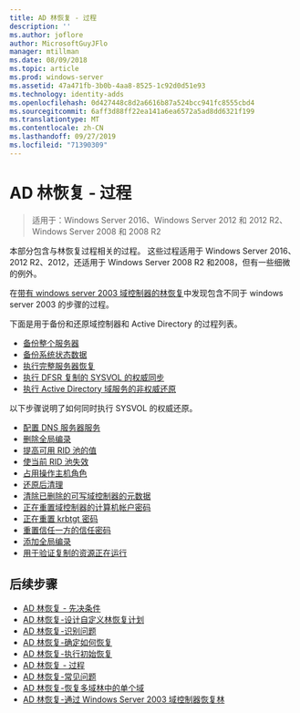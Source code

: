 ```yaml
---
title: AD 林恢复 - 过程
description: ''
ms.author: joflore
author: MicrosoftGuyJFlo
manager: mtillman
ms.date: 08/09/2018
ms.topic: article
ms.prod: windows-server
ms.assetid: 47a471fb-3b0b-4aa8-8525-1c92d0d51e93
ms.technology: identity-adds
ms.openlocfilehash: 0d427448c8d2a6616b87a524bcc941fc8555cbd4
ms.sourcegitcommit: 6aff3d88ff22ea141a6ea6572a5ad8dd6321f199
ms.translationtype: MT
ms.contentlocale: zh-CN
ms.lasthandoff: 09/27/2019
ms.locfileid: "71390309"
---
```

# <a name="ad-forest-recovery---procedures"></a>AD 林恢复 - 过程

>适用于：Windows Server 2016、Windows Server 2012 和 2012 R2、Windows Server 2008 和 2008 R2

本部分包含与林恢复过程相关的过程。 这些过程适用于 Windows Server 2016、2012 R2、2012，还适用于 Windows Server 2008 R2 和2008，但有一些细微的例外。

在[带有 windows server 2003 域控制器的林恢复](AD-Forest-Recovery-Windows-Server-2003.md)中发现包含不同于 windows server 2003 的步骤的过程。  

下面是用于备份和还原域控制器和 Active Directory 的过程列表。

- [备份整个服务器](AD-Forest-Recovery-Backing-up-a-Full-Server.md)  
- [备份系统状态数据](AD-Forest-Recovery-Backing-up-System-State.md)  
- [执行完整服务器恢复](AD-Forest-Recovery-Perform-a-Full-Recovery.md)  
- [执行 DFSR 复制的 SYSVOL 的权威同步](AD-Forest-Recovery-Authoritative-Recovery-SYSVOL.md)
- [执行 Active Directory 域服务的非权威还原](AD-Forest-Recovery-Nonauthoritative-Restore.md)  

以下步骤说明了如何同时执行 SYSVOL 的权威还原。  

- [配置 DNS 服务器服务](AD-Forest-Recovery-Configure-DNS.md)  
- [删除全局编录](AD-Forest-Recovery-Remove-GC.md)  
- [提高可用 RID 池的值](AD-Forest-Recovery-Raise-RID-Pool.md)  
- [使当前 RID 池失效](AD-Forest-Recovery-Invaildate-RID-Pool.md)  
- [占用操作主机角色](AD-Forest-Recovery-Seizing-Operations-Master-Role.md)  
- [还原后清理](AD-Forest-Recovery-Cleanup.md)
- [清除已删除的可写域控制器的元数据](AD-Forest-Recovery-Cleaning-Metadata.md)  
- [正在重置域控制器的计算机帐户密码](AD-Forest-Recovery-Reset-Computer-Account-DC.md)  
- [正在重置 krbtgt 密码](AD-Forest-Recovery-Resetting-the-krbtgt-password.md)  
- [重置信任一方的信任密码](AD-Forest-Recovery-Reset-Trust.md)  
- [添加全局编录](AD-Forest-Recovery-Add-GC.md)  
- [用于验证复制的资源正在运行](AD-Forest-Recovery-Verify-Replication.md)  

## <a name="next-steps"></a>后续步骤

- [AD 林恢复 - 先决条件](AD-Forest-Recovery-Prerequisties.md)  
- [AD 林恢复-设计自定义林恢复计划](AD-Forest-Recovery-Devising-a-Plan.md)  
- [AD 林恢复-识别问题](AD-Forest-Recovery-Identify-the-Problem.md)
- [AD 林恢复-确定如何恢复](AD-Forest-Recovery-Determine-how-to-Recover.md)
- [AD 林恢复-执行初始恢复](AD-Forest-Recovery-Perform-initial-recovery.md)  
- [AD 林恢复 - 过程](AD-Forest-Recovery-Procedures.md)  
- [AD 林恢复-常见问题](AD-Forest-Recovery-FAQ.md)  
- [AD 林恢复-恢复多域林中的单个域](AD-Forest-Recovery-Single-Domain-in-Multidomain-Recovery.md)  
- [AD 林恢复-通过 Windows Server 2003 域控制器恢复林](AD-Forest-Recovery-Windows-Server-2003.md) 
